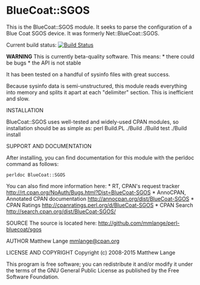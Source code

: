 BlueCoat::SGOS
==============

This is the BlueCoat::SGOS module.  It seeks to parse
the configuration of a Blue Coat SGOS device.  It was
formerly Net::BlueCoat::SGOS.

Current build status:
[![Build Status](https://travis-ci.org/mmlange/perl-bluecoat-sgos.svg?branch=master)](https://travis-ci.org/mmlange/perl-bluecoat-sgos)



**WARNING**
This is currently beta-quality software.  This means:
    * there could be bugs
    * the API is not stable

It has been tested on a handful of sysinfo files with great
success.

Because sysinfo data is semi-unstructured, this module
reads everything into memory and splits it apart
at each "delimiter" section.  This is inefficient
and slow.


INSTALLATION

BlueCoat::SGOS uses well-tested and widely-used CPAN modules, so 
installation should be as simple as:
    perl Build.PL
    ./Build
    ./Build test
    ./Build install


SUPPORT AND DOCUMENTATION

After installing, you can find documentation for this module with the
perldoc command as follows:

    perldoc BlueCoat::SGOS

You can also find more information here:
    * RT, CPAN's request tracker
        http://rt.cpan.org/NoAuth/Bugs.html?Dist=BlueCoat-SGOS
    * AnnoCPAN, Annotated CPAN documentation
        http://annocpan.org/dist/BlueCoat-SGOS
    * CPAN Ratings
        http://cpanratings.perl.org/d/BlueCoat-SGOS
    * CPAN Search
        http://search.cpan.org/dist/BlueCoat-SGOS/

SOURCE
The source is located here: http://github.com/mmlange/perl-bluecoat/sgos


AUTHOR
Matthew Lange <mmlange@cpan.org>


LICENSE AND COPYRIGHT
Copyright (c) 2008-2015 Matthew Lange

This program is free software; you can redistribute it and/or modify it
under the terms of the GNU General Public License as published
by the Free Software Foundation.
